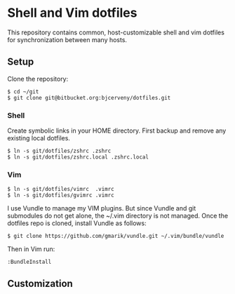 # Shell and Vim dotfiles

This repository contains common, host-customizable shell and vim dotfiles for synchronization between many hosts.

## Setup

Clone the repository:

    $ cd ~/git
    $ git clone git@bitbucket.org:bjcerveny/dotfiles.git

### Shell

Create symbolic links in your HOME directory. First backup and remove any existing local dotfiles.

    $ ln -s git/dotfiles/zshrc .zshrc
    $ ln -s git/dotfiles/zshrc.local .zshrc.local

### Vim

    $ ln -s git/dotfiles/vimrc  .vimrc
    $ ln -s git/dotfiles/gvimrc .vimrc

I use Vundle to manage my VIM plugins. But since Vundle and git submodules do not get alone, the ~/.vim directory is not managed. Once the dotfiles repo is cloned, install Vundle as follows:

    $ git clone https://github.com/gmarik/vundle.git ~/.vim/bundle/vundle

Then in Vim run:

    :BundleInstall

## Customization

